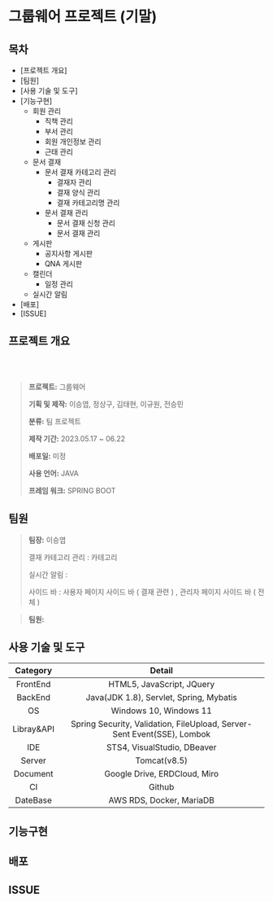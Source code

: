 # 그룹웨어 프로젝트 (기말)
## 목차

- [프로젝트 개요]
- [팀원]
- [사용 기술 및 도구]
- [기능구현]
  - 회원 관리
    - 직책 관리
    - 부서 관리
    - 회원 개인정보 관리
    - 근태 관리
  - 문서 결재
    - 문서 결재 카테고리 관리
      - 결재자 관리
      - 결재 양식 관리
      - 결재 카테고리명 관리
    - 문서 결재 관리
      - 문서 결재 신청 관리
      - 문서 결재 관리
  - 게시판
    - 공지사항 게시판
    - QNA 게시판
  - 캘린더
    - 일정 관리
  - 실시간 알림
- [배포]
- [ISSUE]

## 프로젝트 개요

<p align="center">
  <br>
<!--   <img src="src/main/resources/static/images/login/logo.svg" width="500" height="200"> -->
  <br>
</p>

> **프로젝트:** 그룹웨어
>
> **기획 및 제작:** 이승엽, 정상구, 김태현, 이규원, 전승민
>
> **분류:** 팀 프로젝트 
>
> **제작 기간:** 2023.05.17 ~ 06.22
>
> **배포일:** 미정
>
> **사용 언어:** JAVA
> 
> **프레임 워크:** SPRING BOOT

## 팀원
> **팀장:** 이승엽
> 
> 결재 카테고리 관리 : 카테고리 
> 
> 실시간 알림 : 
>
> 사이드 바 : 사용자 페이지 사이드 바 ( 결재 관련 ) , 관리자 페이지 사이드 바 ( 전체 )

> **팀원:** 
>
> 


## 사용 기술 및 도구

|Category|Detail|
|:--:|:--:|
|FrontEnd|HTML5, JavaScript, JQuery|
|BackEnd|Java(JDK 1.8), Servlet, Spring, Mybatis|
|OS|Windows 10, Windows 11|
|Libray&API|Spring Security, Validation, FileUpload, Server-Sent Event(SSE), Lombok
|IDE|STS4, VisualStudio, DBeaver|
|Server|Tomcat(v8.5)|
|Document|Google Drive, ERDCloud, Miro|
|CI|Github|
|DateBase|AWS RDS, Docker, MariaDB|

## 기능구현

## 배포

## ISSUE
